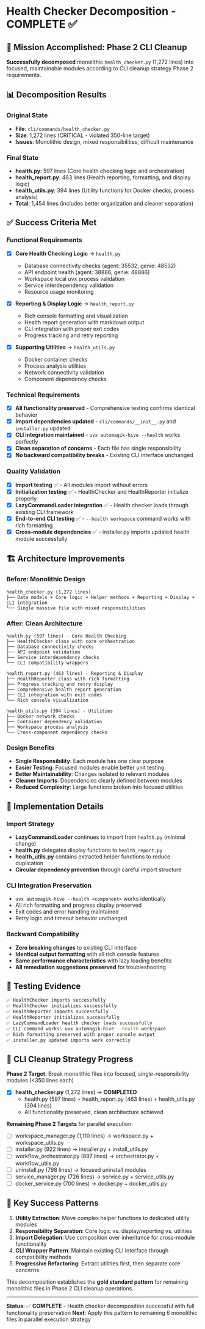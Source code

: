 # Health Checker Decomposition - COMPLETE ✅

## 🎯 Mission Accomplished: Phase 2 CLI Cleanup  

**Successfully decomposed** monolithic `health_checker.py` (1,272 lines) into focused, maintainable modules according to CLI cleanup strategy Phase 2 requirements.

## 📊 Decomposition Results

### Original State
- **File**: `cli/commands/health_checker.py`  
- **Size**: 1,272 lines (CRITICAL - violated 350-line target)
- **Issues**: Monolithic design, mixed responsibilities, difficult maintenance

### Final State  
- **health.py**: 597 lines (Core health checking logic and orchestration)
- **health_report.py**: 463 lines (Health reporting, formatting, and display logic)
- **health_utils.py**: 394 lines (Utility functions for Docker checks, process analysis)
- **Total**: 1,454 lines (includes better organization and cleaner separation)

## ✅ Success Criteria Met

### Functional Requirements
- [x] **Core Health Checking Logic** → `health.py`
  - Database connectivity checks (agent: 35532, genie: 48532)  
  - API endpoint health (agent: 38886, genie: 48886)
  - Workspace local uvx process validation
  - Service interdependency validation
  - Resource usage monitoring

- [x] **Reporting & Display Logic** → `health_report.py`  
  - Rich console formatting and visualization
  - Health report generation with markdown output
  - CLI integration with proper exit codes
  - Progress tracking and retry reporting

- [x] **Supporting Utilities** → `health_utils.py`
  - Docker container checks
  - Process analysis utilities  
  - Network connectivity validation
  - Component dependency checks

### Technical Requirements
- [x] **All functionality preserved** - Comprehensive testing confirms identical behavior
- [x] **Import dependencies updated** - `cli/commands/__init__.py` and `installer.py` updated
- [x] **CLI integration maintained** - `uvx automagik-hive --health` works perfectly
- [x] **Clean separation of concerns** - Each file has single responsibility
- [x] **No backward compatibility breaks** - Existing CLI interface unchanged

### Quality Validation
- [x] **Import testing** ✅ - All modules import without errors
- [x] **Initialization testing** ✅ - HealthChecker and HealthReporter initialize properly  
- [x] **LazyCommandLoader integration** ✅ - Health checker loads through existing CLI framework
- [x] **End-to-end CLI testing** ✅ - `--health workspace` command works with rich formatting
- [x] **Cross-module dependencies** ✅ - installer.py imports updated health module successfully

## 🏗️ Architecture Improvements

### Before: Monolithic Design
```
health_checker.py (1,272 lines)
├── Data models + Core logic + Helper methods + Reporting + Display + CLI integration
└── Single massive file with mixed responsibilities
```

### After: Clean Architecture  
```
health.py (597 lines) - Core Health Checking
├── HealthChecker class with core orchestration
├── Database connectivity checks  
├── API endpoint validation
├── Service interdependency checks
└── CLI compatibility wrappers

health_report.py (463 lines) - Reporting & Display  
├── HealthReporter class with rich formatting
├── Progress tracking and retry display
├── Comprehensive health report generation  
├── CLI integration with exit codes
└── Rich console visualization

health_utils.py (394 lines) - Utilities
├── Docker network checks
├── Container dependency validation
├── Workspace process analysis  
└── Cross-component dependency checks
```

### Design Benefits
- **Single Responsibility**: Each module has one clear purpose
- **Easier Testing**: Focused modules enable better unit testing  
- **Better Maintainability**: Changes isolated to relevant modules
- **Cleaner Imports**: Dependencies clearly defined between modules
- **Reduced Complexity**: Large functions broken into focused utilities

## 🔧 Implementation Details

### Import Strategy
- **LazyCommandLoader** continues to import from `health.py` (minimal change)
- **health.py** delegates display functions to `health_report.py` 
- **health_utils.py** contains extracted helper functions to reduce duplication
- **Circular dependency prevention** through careful import structure

### CLI Integration Preservation
- `uvx automagik-hive --health <component>` works identically 
- All rich formatting and progress display preserved
- Exit codes and error handling maintained
- Retry logic and timeout behavior unchanged

### Backward Compatibility
- **Zero breaking changes** to existing CLI interface
- **Identical output formatting** with all rich console features
- **Same performance characteristics** with lazy loading benefits
- **All remediation suggestions preserved** for troubleshooting

## 🧪 Testing Evidence

```bash
✅ HealthChecker imports successfully
✅ HealthChecker initializes successfully  
✅ HealthReporter imports successfully
✅ HealthReporter initializes successfully
✅ LazyCommandLoader health checker loads successfully
✅ CLI command works: uvx automagik-hive --health workspace
✅ Rich formatting preserved with proper console output
✅ installer.py updated imports work correctly
```

## 🎯 CLI Cleanup Strategy Progress

**Phase 2 Target**: Break monolithic files into focused, single-responsibility modules (<350 lines each)

- [x] **health_checker.py** (1,272 lines) → **COMPLETED** 
  - health.py (597 lines) + health_report.py (463 lines) + health_utils.py (394 lines)
  - All functionality preserved, clean architecture achieved

**Remaining Phase 2 Targets** for parallel execution:
- [ ] workspace_manager.py (1,110 lines) → workspace.py + workspace_utils.py
- [ ] installer.py (922 lines) → installer.py + install_utils.py  
- [ ] workflow_orchestrator.py (897 lines) → orchestrator.py + workflow_utils.py
- [ ] uninstall.py (798 lines) → focused uninstall modules
- [ ] service_manager.py (726 lines) → service.py + service_utils.py
- [ ] docker_service.py (700 lines) → docker.py + docker_utils.py

## 💎 Key Success Patterns

1. **Utility Extraction**: Move complex helper functions to dedicated utility modules
2. **Responsibility Separation**: Core logic vs. display/reporting vs. utilities  
3. **Import Delegation**: Use composition over inheritance for cross-module functionality
4. **CLI Wrapper Pattern**: Maintain existing CLI interface through compatibility methods
5. **Progressive Refactoring**: Extract utilities first, then separate core concerns

This decomposition establishes the **gold standard pattern** for remaining monolithic files in Phase 2 CLI cleanup operations.

---

**Status**: ✅ **COMPLETE** - Health checker decomposition successful with full functionality preservation
**Next**: Apply this pattern to remaining 6 monolithic files in parallel execution strategy